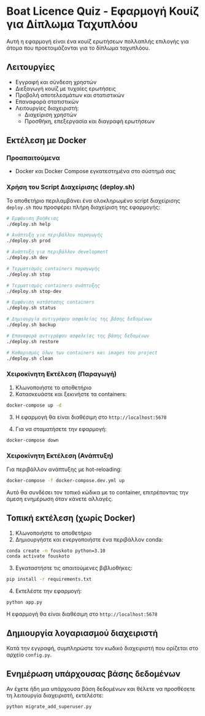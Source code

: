 # Boat Licence Quiz - Εφαρμογή Κουίζ για Δίπλωμα Ταχυπλόου

Αυτή η εφαρμογή είναι ένα κουίζ ερωτήσεων πολλαπλής επιλογής για άτομα που προετοιμάζονται για το δίπλωμα ταχυπλόου.

## Λειτουργίες

- Εγγραφή και σύνδεση χρηστών
- Διεξαγωγή κουίζ με τυχαίες ερωτήσεις
- Προβολή αποτελεσμάτων και στατιστικών
- Επαναφορά στατιστικών
- Λειτουργίες διαχειριστή:
  - Διαχείριση χρηστών
  - Προσθήκη, επεξεργασία και διαγραφή ερωτήσεων

## Εκτέλεση με Docker

### Προαπαιτούμενα

- Docker και Docker Compose εγκατεστημένα στο σύστημά σας

### Χρήση του Script Διαχείρισης (deploy.sh)

Το αποθετήριο περιλαμβάνει ένα ολοκληρωμένο script διαχείρισης `deploy.sh` που προσφέρει πλήρη διαχείριση της εφαρμογής:

```bash
# Εμφάνιση βοήθειας
./deploy.sh help

# Ανάπτυξη για περιβάλλον παραγωγής
./deploy.sh prod

# Ανάπτυξη για περιβάλλον development
./deploy.sh dev

# Τερματισμός containers παραγωγής
./deploy.sh stop

# Τερματισμός containers ανάπτυξης
./deploy.sh stop-dev

# Εμφάνιση κατάστασης containers
./deploy.sh status

# Δημιουργία αντιγράφου ασφαλείας της βάσης δεδομένων
./deploy.sh backup

# Επαναφορά αντιγράφου ασφαλείας της βάσης δεδομένων
./deploy.sh restore

# Καθαρισμός όλων των containers και images του project
./deploy.sh clean
```

### Χειροκίνητη Εκτέλεση (Παραγωγή)

1. Κλωνοποιήστε το αποθετήριο
2. Κατασκευάστε και ξεκινήστε τα containers:

```bash
docker-compose up -d
```

3. Η εφαρμογή θα είναι διαθέσιμη στο `http://localhost:5678`

4. Για να σταματήσετε την εφαρμογή:

```bash
docker-compose down
```

### Χειροκίνητη Εκτέλεση (Ανάπτυξη)

Για περιβάλλον ανάπτυξης με hot-reloading:

```bash
docker-compose -f docker-compose.dev.yml up
```

Αυτό θα συνδέσει τον τοπικό κώδικα με το container, επιτρέποντας την άμεση ενημέρωση όταν κάνετε αλλαγές.

## Τοπική εκτέλεση (χωρίς Docker)

1. Κλωνοποιήστε το αποθετήριο
2. Δημιουργήστε και ενεργοποιήστε ένα περιβάλλον conda:

```bash
conda create -n fouskoto python=3.10
conda activate fouskoto
```

3. Εγκαταστήστε τις απαιτούμενες βιβλιοθήκες:

```bash
pip install -r requirements.txt
```

4. Εκτελέστε την εφαρμογή:

```bash
python app.py
```

Η εφαρμογή θα είναι διαθέσιμη στο `http://localhost:5678`

## Δημιουργία λογαριασμού διαχειριστή

Κατά την εγγραφή, συμπληρώστε τον κωδικό διαχειριστή που ορίζεται στο αρχείο `config.py`.

## Ενημέρωση υπάρχουσας βάσης δεδομένων

Αν έχετε ήδη μια υπάρχουσα βάση δεδομένων και θέλετε να προσθέσετε τη λειτουργία διαχειριστή, εκτελέστε:

```bash
python migrate_add_superuser.py
```
